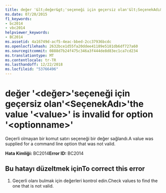 ```yaml
---
title: değer '&lt;değer&gt;'seçeneği için geçersiz olan'&lt;SeçenekAdı&gt;'
ms.date: 07/20/2015
f1_keywords:
- bc2014
- vbc2014
helpviewer_keywords:
- BC2014
ms.assetid: 4a16749d-acf5-4eac-bbed-2cc37936bcdc
ms.openlocfilehash: 2632bce1d55fa20ddee41189e5181db6df727a60
ms.sourcegitcommit: 0888d7b24f475c346a3f444de8d83ec1ca7cd234
ms.translationtype: MT
ms.contentlocale: tr-TR
ms.lasthandoff: 12/22/2018
ms.locfileid: "53766496"
---
```

# <a name="the-value-ltvaluegt-is-invalid-for-option-ltoptionnamegt"></a><span data-ttu-id="a852c-102">değer '&lt;değer&gt;'seçeneği için geçersiz olan'&lt;SeçenekAdı&gt;'</span><span class="sxs-lookup"><span data-stu-id="a852c-102">the value '&lt;value&gt;' is invalid for option '&lt;optionname&gt;'</span></span>
<span data-ttu-id="a852c-103">Geçerli olmayan bir komut satırı seçeneği bir değer sağlandı.</span><span class="sxs-lookup"><span data-stu-id="a852c-103">A value was supplied for a command line option that was not valid.</span></span>  
  
 <span data-ttu-id="a852c-104">**Hata Kimliği:** BC2014</span><span class="sxs-lookup"><span data-stu-id="a852c-104">**Error ID:** BC2014</span></span>  
  
## <a name="to-correct-this-error"></a><span data-ttu-id="a852c-105">Bu hatayı düzeltmek için</span><span class="sxs-lookup"><span data-stu-id="a852c-105">To correct this error</span></span>  
  
1.  <span data-ttu-id="a852c-106">Geçerli olanı bulmak için değerleri kontrol edin.</span><span class="sxs-lookup"><span data-stu-id="a852c-106">Check values to find the one that is not valid.</span></span>